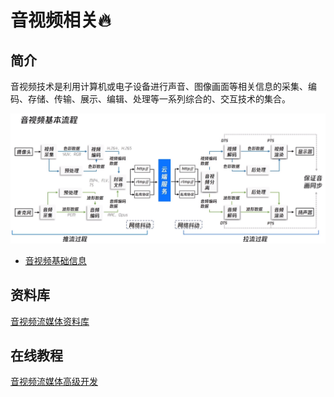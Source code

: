 # 音视频相关🔥
## 简介
音视频技术是利用计算机或电子设备进行声音、图像画面等相关信息的采集、编码、存储、传输、展示、编辑、处理等一系列综合的、交互技术的集合。

<div align="center"><img src="../../assets/img/media/base-flow.png" width="800px"></div>

- [音视频基础信息](./base-meida-info)

## 资料库
[音视频流媒体资料库](https://github.com/0voice/audio_video_streaming)

## 在线教程
[音视频流媒体高级开发](https://ke.qq.com/course/3202131?flowToken=1042177#term_id=103329919)